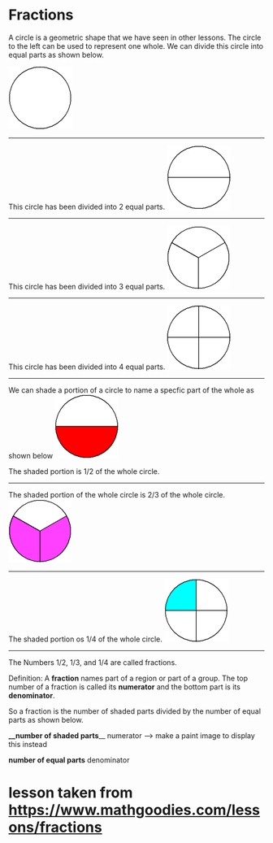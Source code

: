 # Fractions

A circle is a geometric shape that we have seen in other lessons. The circle to the left can be used to represent one whole. We can divide this circle into equal parts as shown below.

![alt text](./images/circle_whole_white.gif "whole circle")

***
This circle has been divided into 2 equal parts. 
![alt text](./images/circle_halves_white.gif "half circle ")
***

This circle has been divided into 3 equal parts. 
![alt text](./images/circle_thirds_white.gif "thirds circle ")
***

This circle has been divided into 4 equal parts. 
![alt text](./images/circle_fourths_white.gif "fourths circle ")
***

We can shade a portion of a circle to name a specfic part of the whole as shown below
![alt text](./images/circle_one_half_red.gif "red half circle")

The shaded portion is 1/2 of the whole circle.

***

The shaded portion of the whole circle is 2/3 of the whole circle. 
![alt text](./images/circle_two_thirds_pink.gif "pink two-thirds circle")

***

The shaded portion os 1/4 of the whole circle. 
![alt text](./images/circle_one_fourth_blue.gif "blue one-fourth circle")

***
The Numbers 1/2, 1/3, and 1/4 are called fractions. 

Definition: A **fraction** names part of a region or part of a group. The top number of a fraction is called its **numerator** and the bottom part is its **denominator**.

So a fraction is the number of shaded parts divided by the number of equal parts as shown below.

   **__number of shaded parts**__ numerator --> make a paint image to display this instead 
   
   **number of equal parts**  denominator
   
   # lesson taken from https://www.mathgoodies.com/lessons/fractions 
   
  
